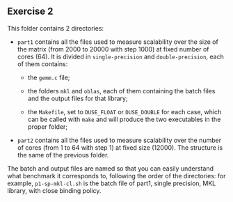 ## Exercise 2

This folder contains 2 directories: 

- `part1` contains all the files used to measure scalability over the size of the matrix (from 2000 to 20000 with step 1000) at fixed number of cores (64). It is divided in `single-precision` and `double-precision`, each of them contains:
	
	- the `gemm.c` file;
	
	- the folders `mkl` and `oblas`, each of them containing the batch files and the output files for that library;

	- the `Makefile`, set to `DUSE_FLOAT` or `DUSE_DOUBLE` for each case, which can be called with `make` and will produce the two executables in the proper folder;

- `part2` contains all the files used to measure scalability over the number of cores (from 1 to 64 with step 1) at fixed size (12000). The structure is the same of the previous folder.

The batch and output files are named so that you can easily understand what benchmark it corresponds to, following the order of the directories: for example, `p1-sp-mkl-cl.sh` is the batch file of part1, single precision, MKL library, with close binding policy.

